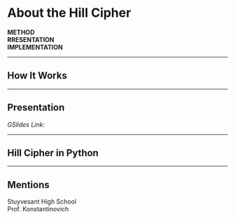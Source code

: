 # About the Hill Cipher
<b>
METHOD<br>
RRESENTATION<br>
IMPLEMENTATION</b>

---
## How It Works

---
## Presentation
<i>GSlides Link: </i>

---
## Hill Cipher in Python

---
## Mentions
Stuyvesant High School <br>
Prof. Konstantinovich

